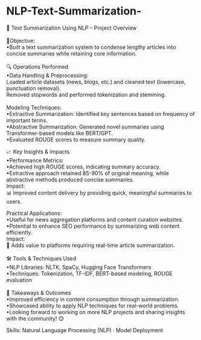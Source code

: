 # NLP-Text-Summarization-
📝 Text Summarization Using NLP – Project Overview<br>
<br>
🌟Objective:<br>
•Built a text summarization system to condense lengthy articles into concise summaries while retaining core information.<br>
<br>
🔍 Operations Performed<br>
•Data Handling & Preprocessing:<br>
Loaded article datasets (news, blogs, etc.) and cleaned text (lowercase, punctuation removal).<br>
Removed stopwords and performed tokenization and stemming.<br>
<br>
Modeling Techniques:<br>
•Extractive Summarization: Identified key sentences based on frequency of important terms.<br>
•Abstractive Summarization: Generated novel summaries using Transformer-based models like BERT/GPT.<br>
•Evaluated ROUGE scores to measure summary quality.<br>

📈 Key Insights & Impacts<br>
•Performance Metrics:<br>
•Achieved high ROUGE scores, indicating summary accuracy.<br>
•Extractive approach retained 85-90% of original meaning, while abstractive methods produced concise summaries.<br>
Impact:<br>
📊 Improved content delivery by providing quick, meaningful summaries to users.<br>

Practical Applications:
<br>
•Useful for news aggregation platforms and content curation websites.<br>
•Potential to enhance SEO performance by summarizing web content efficiently.<br>
Impact:<br>
🚀 Adds value to platforms requiring real-time article summarization.<br>
<br>
🛠️ Tools & Techniques Used<br>
•NLP Libraries: NLTK, SpaCy, Hugging Face Transformers<br>
•Techniques: Tokenization, TF-IDF, BERT-based modeling, ROUGE evaluation<br>
<br>
🎯 Takeaways & Outcomes<br>
•Improved efficiency in content consumption through summarization.<br>
•Showcased ability to apply NLP techniques for real-world problems.<br>
•Looking forward to working on more NLP projects and sharing insights with the community! 😊<br>

Skills: Natural Language Processing (NLP) · Model Deployment <br>

